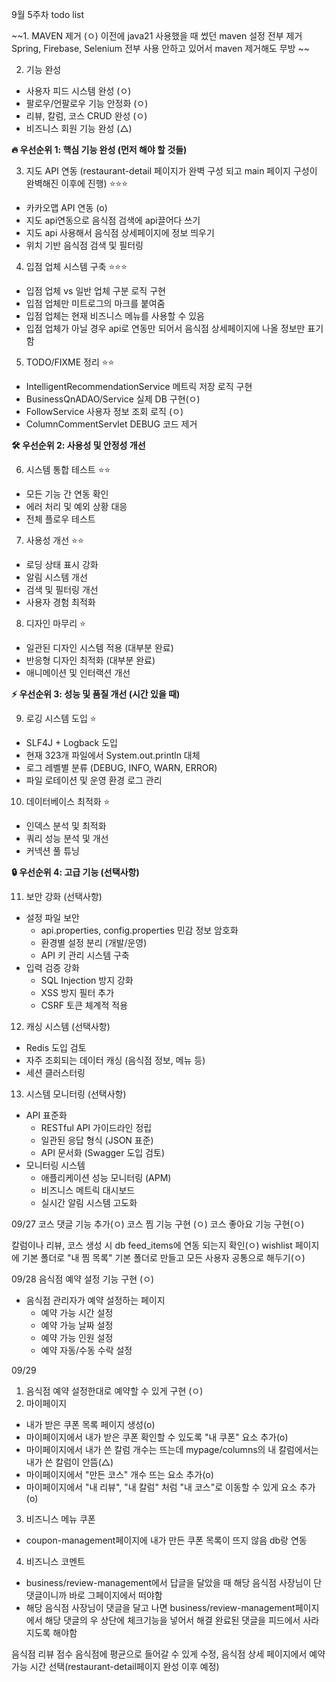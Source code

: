 9월 5주차 todo list

~~1.  MAVEN 제거 (ㅇ)
    이전에 java21 사용했을 때 썼던 maven 설정 전부 제거
    Spring, Firebase, Selenium 전부 사용 안하고 있어서 maven 제거해도 무방 ~~

2.  기능 완성
  - 사용자 피드 시스템 완성 (ㅇ)
  - 팔로우/언팔로우 기능 안정화 (ㅇ)
  - 리뷰, 칼럼, 코스 CRUD 완성 (ㅇ)
  - 비즈니스 회원 기능 완성 (△)

**🔥 우선순위 1: 핵심 기능 완성 (먼저 해야 할 것들)**

3. 지도 API 연동 (restaurant-detail 페이지가 완벽 구성 되고 main 페이지 구성이 완벽해진 이후에 진행) ⭐⭐⭐
  - 카카오맵 API 연동 (o)
  - 지도 api연동으로 음식점 검색에 api끌어다 쓰기
  - 지도 api 사용해서 음식점 상세페이지에 정보 띄우기
  - 위치 기반 음식점 검색 및 필터링

4. 입점 업체 시스템 구축 ⭐⭐⭐
  - 입점 업체 vs 일반 업체 구분 로직 구현
  - 입점 업체만 미트로그의 마크를 붙여줌
  - 입점 업체는 현재 비즈니스 메뉴를 사용할 수 있음
  - 입점 업체가 아닐 경우 api로 연동만 되어서 음식점 상세페이지에 나올 정보만 표기함

5. TODO/FIXME 정리 ⭐⭐
  - IntelligentRecommendationService 메트릭 저장 로직 구현
  - BusinessQnADAO/Service 실제 DB 구현(ㅇ)
  - FollowService 사용자 정보 조회 로직 (ㅇ)
  - ColumnCommentServlet DEBUG 코드 제거

**🛠️ 우선순위 2: 사용성 및 안정성 개선**

6. 시스템 통합 테스트 ⭐⭐
  - 모든 기능 간 연동 확인
  - 에러 처리 및 예외 상황 대응
  - 전체 플로우 테스트

7. 사용성 개선 ⭐⭐
  - 로딩 상태 표시 강화
  - 알림 시스템 개선
  - 검색 및 필터링 개선
  - 사용자 경험 최적화

8. 디자인 마무리 ⭐
  - 일관된 디자인 시스템 적용 (대부분 완료)
  - 반응형 디자인 최적화 (대부분 완료)
  - 애니메이션 및 인터랙션 개선

**⚡ 우선순위 3: 성능 및 품질 개선 (시간 있을 때)**

9. 로깅 시스템 도입 ⭐
  - SLF4J + Logback 도입
  - 현재 323개 파일에서 System.out.println 대체
  - 로그 레벨별 분류 (DEBUG, INFO, WARN, ERROR)
  - 파일 로테이션 및 운영 환경 로그 관리

10. 데이터베이스 최적화 ⭐
  - 인덱스 분석 및 최적화
  - 쿼리 성능 분석 및 개선
  - 커넥션 풀 튜닝

**🔒 우선순위 4: 고급 기능 (선택사항)**

11. 보안 강화 (선택사항)
  - 설정 파일 보안
    * api.properties, config.properties 민감 정보 암호화
    * 환경별 설정 분리 (개발/운영)
    * API 키 관리 시스템 구축
  - 입력 검증 강화
    * SQL Injection 방지 강화
    * XSS 방지 필터 추가
    * CSRF 토큰 체계적 적용

12. 캐싱 시스템 (선택사항)
  - Redis 도입 검토
  - 자주 조회되는 데이터 캐싱 (음식점 정보, 메뉴 등)
  - 세션 클러스터링

13. 시스템 모니터링 (선택사항)
  - API 표준화
    * RESTful API 가이드라인 정립
    * 일관된 응답 형식 (JSON 표준)
    * API 문서화 (Swagger 도입 검토)
  - 모니터링 시스템
    * 애플리케이션 성능 모니터링 (APM)
    * 비즈니스 메트릭 대시보드
    * 실시간 알림 시스템 고도화



09/27
코스 댓글 기능 추가(ㅇ)
코스 찜 기능 구현 (ㅇ)
코스 좋아요 기능 구현(ㅇ)

칼럼이나 리뷰, 코스 생성 시 db feed_items에 연동 되는지 확인(ㅇ)
wishlist 페이지에 기본 폴더로 "내 찜 목록" 기본 폴더로 만들고 모든 사용자 공통으로 해두기(ㅇ)


09/28
음식점 예약 설정 기능 구현 (ㅇ)
- 음식점 관리자가 예약 설정하는 페이지
  - 예약 가능 시간 설정
  - 예약 가능 날짜 설정
  - 예약 가능 인원 설정
  - 예약 자동/수동 수락 설정


09/29
1. 음식점 예약 설정한대로 예약할 수 있게 구현 (ㅇ)
2. 마이페이지
  - 내가 받은 쿠폰 목록 페이지 생성(o)
  - 마이페이지에서 내가 받은 쿠폰 확인할 수 있도록 "내 쿠폰" 요소 추가(o)
  - 마이페이지에서 내가 쓴 칼럼 개수는 뜨는데 mypage/columns의 내 칼럼에서는 내가 쓴 칼럼이 안뜸(△)
  - 마이페이지에서 "만든 코스" 개수 뜨는 요소 추가(o)
  - 마이페이지에서 "내 리뷰", "내 칼럼" 처럼 "내 코스"로 이동할 수 있게 요소 추가(o)
3. 비즈니스 메뉴 쿠폰
  - coupon-management페이지에 내가 만든 쿠폰 목록이 뜨지 않음 db랑 연동
4. 비즈니스 코멘트
  - business/review-management에서 답글을 달았을 때 해당 음식점 사장님이 단 댓글이니까 바로 그페이지에서 떠야함
  - 해당 음식점 사장님이 댓글을 달고 나면 business/review-management페이지에서 해당 댓글의 우 상단에 체크기능을 넣어서 해결 완료된 댓글을 피드에서 사라지도록 해야함








음식점 리뷰 점수 음식점에 평균으로 들어갈 수 있게 수정, 음식점 상세 페이지에서 예약 가능 시간 선택(restaurant-detail페이지 완성 이후 예정)
